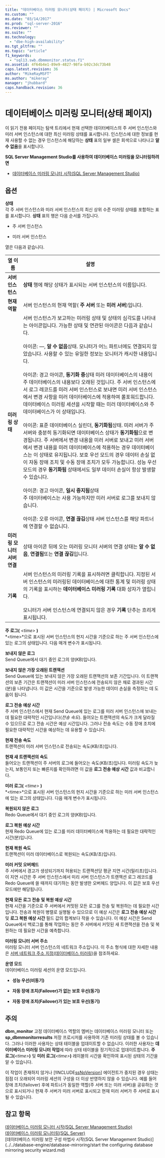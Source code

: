 ```yaml
---
title: "데이터베이스 미러링 모니터(상태 페이지) | Microsoft Docs"
ms.custom: ""
ms.date: "03/14/2017"
ms.prod: "sql-server-2016"
ms.reviewer: ""
ms.suite: ""
ms.technology: 
  - "dbe-high-availability"
ms.tgt_pltfrm: ""
ms.topic: "article"
f1_keywords: 
  - "sql13.swb.dbmmonitor.status.f1"
ms.assetid: 4f64b4e1-89e9-4827-98fa-b92c3dc73b48
caps.latest.revision: 36
author: "MikeRayMSFT"
ms.author: "mikeray"
manager: "jhubbard"
caps.handback.revision: 36
---
```

# 데이터베이스 미러링 모니터(상태 페이지)
  이 읽기 전용 페이지는 탐색 트리에서 현재 선택한 데이터베이스의 주 서버 인스턴스와 미러 서버 인스턴스에 대한 최신 미러링 상태를 표시합니다. 인스턴스에 대한 정보를 현재 사용할 수 없는 경우 인스턴스에 해당하는 **상태** 표의 일부 셀은 회색으로 나타나고 **알 수 없음**을 표시합니다.  
  
 **SQL Server Management Studio를 사용하여 데이터베이스 미러링을 모니터링하려면**  
  
-   [데이터베이스 미러링 모니터 시작&#40;SQL Server Management Studio&#41;](../../database-engine/database-mirroring/start-database-mirroring-monitor-sql-server-management-studio.md)  
  
## 옵션  
 **상태**  
 각 주 서버 인스턴스와 미러 서버 인스턴스의 최신 상위 수준 미러링 상태를 포함하는 표를 표시합니다. **상태** 표의 행은 다음 순서를 가집니다.  
  
-   주 서버 인스턴스  
  
-   미러 서버 인스턴스  
  
 열은 다음과 같습니다.  
  
|열 이름|설명|  
|-----------------|-----------------|  
|**서버 인스턴스**|**상태** 행에 해당 상태가 표시되는 서버 인스턴스의 이름입니다.|  
|**현재 역할**|서버 인스턴스의 현재 역할( **주 서버** 또는 **미러 서버**)입니다.|  
|**미러링 상태**|서버 인스턴스가 보고하는 미러링 상태 및 상태의 심각도를 나타내는 아이콘입니다. 가능한 상태 및 연관된 아이콘은 다음과 같습니다.<br /><br /> 아이콘: —, **알 수 없음**상태. 모니터가 어느 파트너에도 연결되지 않았습니다. 사용할 수 있는 유일한 정보는 모니터가 캐시한 내용입니다.<br /><br /> 아이콘: 경고 아이콘, **동기화 중**상태 미러 데이터베이스의 내용이 주 데이터베이스의 내용보다 오래된 것입니다. 주 서버 인스턴스에서 로그 레코드를 미러 서버 인스턴스로 보내면 미러 서버 인스턴스에서 변경 사항을 미러 데이터베이스에 적용하여 롤포워드합니다. 데이터베이스 미러링 세션을 시작할 때는 미러 데이터베이스와 주 데이터베이스가 이 상태입니다.<br /><br /> 아이콘: 표준 데이터베이스 실린더, **동기화됨**상태. 미러 서버가 주 서버와 충분히 동기화되면 데이터베이스 상태가 **동기화됨**으로 변경됩니다. 주 서버에서 변경 내용을 미러 서버로 보내고 미러 서버에서 변경 내용을 미러 데이터베이스에 적용하는 경우 데이터베이스는 이 상태로 유지됩니다.  보호 우선 모드의 경우 데이터 손실 없이 자동 장애 조치 및 수동 장애 조치가 모두 가능합니다.  성능 우선 모드의 경우 **동기화됨** 상태에서도 일부 데이터 손실이 항상 발생할 수 있습니다.<br /><br /> 아이콘: 경고 아이콘, **일시 중지됨**상태 <br />                            주 데이터베이스는 사용 가능하지만 미러 서버로 로그를 보내지 않습니다.<br /><br /> 아이콘: 오류 아이콘, **연결 끊김**상태 서버 인스턴스를 해당 파트너에 연결할 수 없습니다.|  
|**미러링 모니터 서버 연결**|상태 아이콘 뒤에 오는 미러링 모니터 서버의 연결 상태는 **알 수 없음**, **연결됨**또는 **연결 끊김**입니다.|  
|**기록**|서버 인스턴스의 미러링 기록을 표시하려면 클릭합니다. 지정된 서버 인스턴스의 미러링된 데이터베이스에 대한 통계 및 미러링 상태의 기록을 표시하는 **데이터베이스 미러링 기록** 대화 상자가 열립니다.<br /><br /> 모니터가 서버 인스턴스에 연결되지 않은 경우 **기록** 단추는 흐리게 표시됩니다.|  
  
 **주 로그(** *\<time>* **)**  
 *\<time>*으로 표시된 서버 인스턴스의 현지 시간을 기준으로 하는 주 서버 인스턴스에 있는 로그의 상태입니다. 다음 매개 변수가 표시됩니다.  
  
 **보내지 않은 로그**  
 Send Queue에서 대기 중인 로그의 양(KB)입니다.  
  
 **보내지 않은 가장 오래된 트랜잭션**  
 Send Queue에 있는 보내지 않은 가장 오래된 트랜잭션의 보존 기간입니다. 이 트랜잭션의 보존 기간은 트랜잭션이 미러 서버 인스턴스에 전송되지 않은 채로 경과된 시간(분)을 나타냅니다. 이 값은 시간을 기준으로 발생 가능한 데이터 손실을 측정하는 데 도움이 됩니다.  
  
 **로그 전송 예상 시간**  
 주 서버 인스턴스에서 현재 Send Queue에 있는 로그를 미러 서버 인스턴스에 보내는 데 필요한 대략적인 시간입니다(*전송 속도*). 들어오는 트랜잭션의 속도가 크게 달라질 수 있으므로 로그 전송 시간은 예상 시간입니다. 그러나 전송 속도는 수동 장애 조치에 필요한 대략적인 시간을 예상하는 데 유용할 수 있습니다.  
  
 **현재 전송 속도**  
 트랜잭션이 미러 서버 인스턴스로 전송되는 속도(KB/초)입니다.  
  
 **현재 새 트랜잭션의 속도**  
 들어오는 트랜잭션이 주 서버의 로그에 들어오는 속도(KB/초)입니다. 미러링 속도가 늦는지, 보통인지 또는 빠른지를 확인하려면 이 값을 **로그 전송 예상 시간** 값과 비교합니다.  
  
 **미러 로그(** *\<time>* **)**  
 *\<time>*으로 표시된 서버 인스턴스의 현지 시간을 기준으로 하는 미러 서버 인스턴스에 있는 로그의 상태입니다. 다음 매개 변수가 표시됩니다.  
  
 **복원되지 않은 로그**  
 Redo Queue에서 대기 중인 로그의 양(KB)입니다.  
  
 **로그 복원 예상 시간**  
 현재 Redo Queue에 있는 로그를 미러 데이터베이스에 적용하는 데 필요한 대략적인 시간(분)입니다.  
  
 **현재 복원 속도**  
 트랜잭션이 미러 데이터베이스로 복원되는 속도(KB/초)입니다.  
  
 **미러 커밋 오버헤드**  
 주 서버에서 경고가 생성되기까지 허용되는 트랜잭션당 평균 지연 시간(밀리초)입니다. 이 지연 시간은 주 서버 인스턴스에서 미리 서버 인스턴스가 트랜잭션 로그 레코드를 Redo Queue에 쓸 때까지 대기하는 동안 발생한 오버헤드 양입니다. 이 값은 보호 우선 모드에만 해당됩니다.  
  
 **현재 모든 로그 전송 및 복원 예상 시간**  
 현재 시간을 기준으로 주 서버에서 커밋된 모든 로그를 전송 및 복원하는 데 필요한 시간입니다. 전송과 복원이 병렬로 실행될 수 있으므로 이 예상 시간은 **로그 전송 예상 시간** 및 **로그 복원 예상 시간** 필드 값의 합계보다 작을 수 있습니다. 이 예상 시간은 Send Queue에서 백로그를 통해 작업하는 동안 주 서버에서 커밋된 새 트랜잭션을 전송 및 복원하는 데 필요한 시간을 예측합니다.  
  
 **미러링 모니터 서버 주소**  
 미러링 모니터 서버 인스턴스의 네트워크 주소입니다. 이 주소 형식에 대한 자세한 내용은 [서버 네트워크 주소 지정&#40;데이터베이스 미러링&#41;](../../database-engine/database-mirroring/specify-a-server-network-address-database-mirroring.md)을 참조하세요.  
  
 **운영 모드**  
 데이터베이스 미러링 세션의 운영 모드입니다.  
  
-   **성능 우선(비동기)**  
  
-   **자동 장애 조치(Failover)가 없는 보호 우선(동기)**  
  
-   **자동 장애 조치(Failover)가 있는 보호 우선(동기)**  
  
## 주의  
 **dbm_monitor** 고정 데이터베이스 역할의 멤버는 데이터베이스 미러링 모니터 또는 **sp_dbmmonitorresults** 저장 프로시저를 사용하여 기존 미러링 상태를 볼 수 있습니다. 그러나 이러한 사용자는 상태 테이블을 업데이트할 수 없습니다. 이러한 사용자는 **데이터베이스 미러링 모니터 작업**에 따라 상태 테이블을 정기적으로 업데이트합니다. **주 로그(***\<time>***)** 및 **미러 로그(***\<time>***)** 레이블의 시간을 확인하여 표시된 상태의 기간을 알 수 있습니다.  
  
 이 작업이 존재하지 않거나 [!INCLUDE[ssNoVersion](../../includes/ssnoversion-md.md)] 에이전트가 중지된 경우 상태는 점점 더 오래되어 미러링 세션의 구성을 더 이상 반영하지 않을 수 있습니다. 예를 들어 장애 조치(failover) 후에 파트너가 동일한 역할(주 서버 또는 미러 서버)을 공유하는 것으로 표시되거나 현재 주 서버가 미러 서버로 표시되고 현재 미러 서버가 주 서버로 표시될 수 있습니다.  
  
## 참고 항목  
 [데이터베이스 미러링 모니터 시작&#40;SQL Server Management Studio&#41;](../../database-engine/database-mirroring/start-database-mirroring-monitor-sql-server-management-studio.md)   
 [데이터베이스 미러링 모니터링&#40;SQL Server&#41;](../../database-engine/database-mirroring/monitoring-database-mirroring-sql-server.md)   
 [데이터베이스 미러링 보안 구성 마법사 시작&#40;SQL Server Management Studio&#41;](../../database-engine/database-mirroring/start the configuring database mirroring security wizard.md)  
  
  